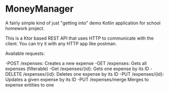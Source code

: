 # MoneyManager
 
A fairly simple kind of just "getting into" demo Kotlin application for school homework project.

This is a Ktor based REST API that uses HTTP to communicate with the client. You can try it with any HTTP app like postman.

Available requests:

-POST /expenses: Creates a new expense
-GET /expenses: Gets all expenses (filterable)
-Get /expenses/{id}: Gets one expense by its ID
-DELETE /expenses/{id}: Deletes one expense by its ID
-PUT /expenses/{id}: Updates a given expense by its ID
-PUT /expenses/merge Merges to expense entities to one
